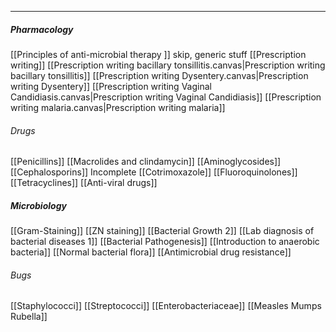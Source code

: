 ___
##### Pharmacology
[[Principles of anti-microbial therapy ]] skip, generic stuff
[[Prescription writing]]
[[Prescription writing bacillary tonsillitis.canvas|Prescription writing bacillary tonsillitis]]
[[Prescription writing Dysentery.canvas|Prescription writing Dysentery]]
[[Prescription writing Vaginal Candidiasis.canvas|Prescription writing Vaginal Candidiasis]]
[[Prescription writing malaria.canvas|Prescription writing malaria]]
###### Drugs
[[Penicillins]]
[[Macrolides and clindamycin]]
[[Aminoglycosides]]
[[Cephalosporins]] Incomplete
[[Cotrimoxazole]]
[[Fluoroquinolones]]
[[Tetracyclines]]
[[Anti-viral drugs]]
##### Microbiology
[[Gram-Staining]]
[[ZN staining]]
[[Bacterial Growth 2]]
[[Lab diagnosis of bacterial diseases 1]]
[[Bacterial Pathogenesis]]
[[Introduction to anaerobic bacteria]]
[[Normal bacterial flora]]
[[Antimicrobial drug resistance]]
###### Bugs
[[Staphylococci]]
[[Streptococci]]
[[Enterobacteriaceae]]
[[Measles Mumps Rubella]]